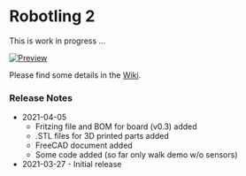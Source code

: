 # Robotling 2

This is work in progress ...

[![Preview](https://www.youtube.com/watch?v=-2sHaOSrgGA/0.jpg)](https://www.youtube.com/watch?v=-2sHaOSrgGA "Preview")

Please find some details in the [Wiki](https://github.com/teuler/robotling2/wiki).

### Release Notes

* 2021-04-05
  - Fritzing file and BOM for board (v0.3) added
  - .STL files for 3D printed parts added
  - FreeCAD document added
  - Some code added (so far only walk demo w/o sensors)
* 2021-03-27 - Initial release
